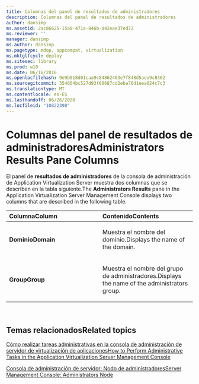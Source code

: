 ```yaml
---
title: Columnas del panel de resultados de administradores
description: Columnas del panel de resultados de administradores
author: dansimp
ms.assetid: 2ac86625-15a8-471a-846b-a42eae37ed72
ms.reviewer: ''
manager: dansimp
ms.author: dansimp
ms.pagetype: mdop, appcompat, virtualization
ms.mktglfcycl: deploy
ms.sitesec: library
ms.prod: w10
ms.date: 06/16/2016
ms.openlocfilehash: 9e9b018d01caa9c84862403e7f848d5aea9c8362
ms.sourcegitcommit: 354664bc527d93f80687cd2eba70d1eea024c7c3
ms.translationtype: MT
ms.contentlocale: es-ES
ms.lasthandoff: 06/26/2020
ms.locfileid: "10822390"
---
```

# <span data-ttu-id="ef058-103">Columnas del panel de resultados de administradores</span><span class="sxs-lookup"><span data-stu-id="ef058-103">Administrators Results Pane Columns</span></span>


<span data-ttu-id="ef058-104">El panel de **resultados de administradores** de la consola de administración de Application Virtualization Server muestra dos columnas que se describen en la tabla siguiente.</span><span class="sxs-lookup"><span data-stu-id="ef058-104">The **Administrators Results** pane in the Application Virtualization Server Management Console displays two columns that are described in the following table.</span></span>

<table>
<colgroup>
<col width="50%" />
<col width="50%" />
</colgroup>
<thead>
<tr class="header">
<th align="left"><span data-ttu-id="ef058-105">Columna</span><span class="sxs-lookup"><span data-stu-id="ef058-105">Column</span></span></th>
<th align="left"><span data-ttu-id="ef058-106">Contenido</span><span class="sxs-lookup"><span data-stu-id="ef058-106">Contents</span></span></th>
</tr>
</thead>
<tbody>
<tr class="odd">
<td align="left"><p><strong><span data-ttu-id="ef058-107">Dominio</span><span class="sxs-lookup"><span data-stu-id="ef058-107">Domain</span></span></strong></p></td>
<td align="left"><p><span data-ttu-id="ef058-108">Muestra el nombre del dominio.</span><span class="sxs-lookup"><span data-stu-id="ef058-108">Displays the name of the domain.</span></span></p></td>
</tr>
<tr class="even">
<td align="left"><p><strong><span data-ttu-id="ef058-109">Group</span><span class="sxs-lookup"><span data-stu-id="ef058-109">Group</span></span></strong></p></td>
<td align="left"><p><span data-ttu-id="ef058-110">Muestra el nombre del grupo de administradores.</span><span class="sxs-lookup"><span data-stu-id="ef058-110">Displays the name of the administrators group.</span></span></p></td>
</tr>
</tbody>
</table>

 

## <span data-ttu-id="ef058-111">Temas relacionados</span><span class="sxs-lookup"><span data-stu-id="ef058-111">Related topics</span></span>


[<span data-ttu-id="ef058-112">Cómo realizar tareas administrativas en la consola de administración de servidor de virtualización de aplicaciones</span><span class="sxs-lookup"><span data-stu-id="ef058-112">How to Perform Administrative Tasks in the Application Virtualization Server Management Console</span></span>](how-to-perform-administrative-tasks-in-the-application-virtualization-server-management-console.md)

[<span data-ttu-id="ef058-113">Consola de administración de servidor: Nodo de administradores</span><span class="sxs-lookup"><span data-stu-id="ef058-113">Server Management Console: Administrators Node</span></span>](server-management-console-administrators-node.md)

 

 





